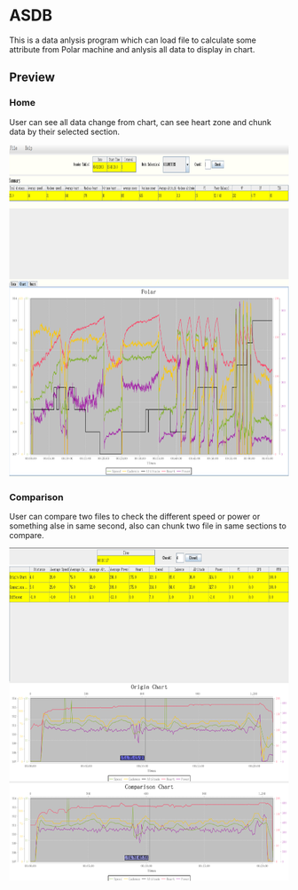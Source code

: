 # ASDB
This is a data anlysis program which can load file to calculate some attribute from Polar machine and anlysis all data to display in chart.
## Preview
### Home
User can see all data change from chart, can see heart zone and chunk data by their selected section.
<div align=center><img width="800" height="600" src="https://github.com/Reggiecril/ASDB/blob/master/first.png"/></div>


### Comparison
User can compare two files to check the different speed or power or something alse in same second, also can chunk two file in same sections to compare.
<div align=center><img width="800" height="600" src="https://github.com/Reggiecril/ASDB/blob/master/comparison.png"/></div>
